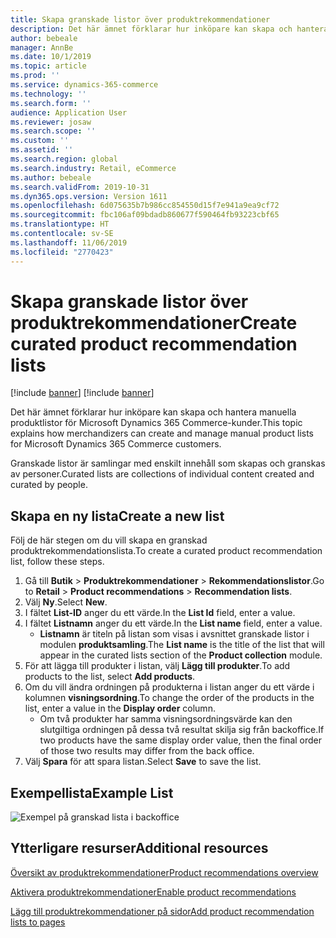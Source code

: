 ```yaml
---
title: Skapa granskade listor över produktrekommendationer
description: Det här ämnet förklarar hur inköpare kan skapa och hantera manuella produktlistor för Microsoft Dynamics 365 Commerce-kunder.
author: bebeale
manager: AnnBe
ms.date: 10/1/2019
ms.topic: article
ms.prod: ''
ms.service: dynamics-365-commerce
ms.technology: ''
ms.search.form: ''
audience: Application User
ms.reviewer: josaw
ms.search.scope: ''
ms.custom: ''
ms.assetid: ''
ms.search.region: global
ms.search.industry: Retail, eCommerce
ms.author: bebeale
ms.search.validFrom: 2019-10-31
ms.dyn365.ops.version: Version 1611
ms.openlocfilehash: 6d075635b7b986cc854550d15f7e941a9ea9cf72
ms.sourcegitcommit: fbc106af09bdadb860677f590464fb93223cbf65
ms.translationtype: HT
ms.contentlocale: sv-SE
ms.lasthandoff: 11/06/2019
ms.locfileid: "2770423"
---
```

# <a name="create-curated-product-recommendation-lists"></a><span data-ttu-id="5e195-103">Skapa granskade listor över produktrekommendationer</span><span class="sxs-lookup"><span data-stu-id="5e195-103">Create curated product recommendation lists</span></span>

[!include [banner](includes/preview-banner.md)]
[!include [banner](includes/banner.md)]

<span data-ttu-id="5e195-104">Det här ämnet förklarar hur inköpare kan skapa och hantera manuella produktlistor för Microsoft Dynamics 365 Commerce-kunder.</span><span class="sxs-lookup"><span data-stu-id="5e195-104">This topic explains how merchandizers can create and manage manual product lists for Microsoft Dynamics 365 Commerce customers.</span></span>

<span data-ttu-id="5e195-105">Granskade listor är samlingar med enskilt innehåll som skapas och granskas av personer.</span><span class="sxs-lookup"><span data-stu-id="5e195-105">Curated lists are collections of individual content created and curated by people.</span></span>  

## <a name="create-a-new-list"></a><span data-ttu-id="5e195-106">Skapa en ny lista</span><span class="sxs-lookup"><span data-stu-id="5e195-106">Create a new list</span></span>

<span data-ttu-id="5e195-107">Följ de här stegen om du vill skapa en granskad produktrekommendationslista.</span><span class="sxs-lookup"><span data-stu-id="5e195-107">To create a curated product recommendation list, follow these steps.</span></span>

1. <span data-ttu-id="5e195-108">Gå till **Butik** &gt; **Produktrekommendationer** &gt; **Rekommendationslistor**.</span><span class="sxs-lookup"><span data-stu-id="5e195-108">Go to **Retail** &gt; **Product recommendations** &gt; **Recommendation lists**.</span></span>
1. <span data-ttu-id="5e195-109">Välj **Ny**.</span><span class="sxs-lookup"><span data-stu-id="5e195-109">Select **New**.</span></span>
1. <span data-ttu-id="5e195-110">I fältet **List-ID** anger du ett värde.</span><span class="sxs-lookup"><span data-stu-id="5e195-110">In the **List Id** field, enter a value.</span></span>
1. <span data-ttu-id="5e195-111">I fältet **Listnamn** anger du ett värde.</span><span class="sxs-lookup"><span data-stu-id="5e195-111">In the **List name** field, enter a value.</span></span>
    - <span data-ttu-id="5e195-112">**Listnamn** är titeln på listan som visas i avsnittet granskade listor i modulen **produktsamling**.</span><span class="sxs-lookup"><span data-stu-id="5e195-112">The **List name** is the title of the list that will appear in the curated lists section of the **Product collection** module.</span></span>
1. <span data-ttu-id="5e195-113">För att lägga till produkter i listan, välj **Lägg till produkter**.</span><span class="sxs-lookup"><span data-stu-id="5e195-113">To add products to the list, select **Add products**.</span></span>
1. <span data-ttu-id="5e195-114">Om du vill ändra ordningen på produkterna i listan anger du ett värde i kolumnen **visningsordning**.</span><span class="sxs-lookup"><span data-stu-id="5e195-114">To change the order of the products in the list, enter a value in the **Display order** column.</span></span>
    - <span data-ttu-id="5e195-115">Om två produkter har samma visningsordningsvärde kan den slutgiltiga ordningen på dessa två resultat skilja sig från backoffice.</span><span class="sxs-lookup"><span data-stu-id="5e195-115">If two products have the same display order value, then the final order of those two results may differ from the back office.</span></span>
1. <span data-ttu-id="5e195-116">Välj **Spara** för att spara listan.</span><span class="sxs-lookup"><span data-stu-id="5e195-116">Select **Save** to save the list.</span></span>

## <a name="example-list"></a><span data-ttu-id="5e195-117">Exempellista</span><span class="sxs-lookup"><span data-stu-id="5e195-117">Example List</span></span>

![Exempel på granskad lista i backoffice](./media/examplecuratedrecolist.png)

## <a name="additional-resources"></a><span data-ttu-id="5e195-119">Ytterligare resurser</span><span class="sxs-lookup"><span data-stu-id="5e195-119">Additional resources</span></span>

[<span data-ttu-id="5e195-120">Översikt av produktrekommendationer</span><span class="sxs-lookup"><span data-stu-id="5e195-120">Product recommendations overview</span></span>](product-recommendations.md)

[<span data-ttu-id="5e195-121">Aktivera produktrekommendationer</span><span class="sxs-lookup"><span data-stu-id="5e195-121">Enable product recommendations</span></span>](enable-product-recommendations.md)

[<span data-ttu-id="5e195-122">Lägg till produktrekommendationer på sidor</span><span class="sxs-lookup"><span data-stu-id="5e195-122">Add product recommendation lists to pages</span></span>](add-reco-list-to-page.md)
